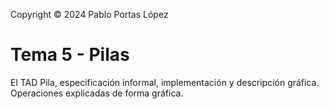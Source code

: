 <!--
SPDX-FileCopyrightText: 2024 Pablo Portas López <pablo.portas@udc.es>

SPDX-License-Identifier: CC-BY-NC-4.0
-->

<web-summary rel="tldr"/>

<tip>Copyright © 2024 Pablo Portas López</tip>

# Tema 5 - Pilas

<tldr id="tldr">

El TAD Pila, especificación informal, implementación y descripción gráfica. Operaciones explicadas de forma gráfica.

</tldr>